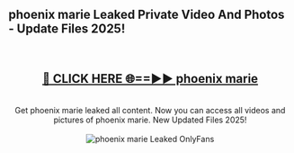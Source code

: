 <h2>phoenix marie Leaked Private Video And Photos - Update Files 2025!</h2>
<br>
<div align="center">
<h2><a href="https://linkcuts.com/hfmhzwbr" rel="nofollow">🔴 CLICK HERE 🌐==►► phoenix marie</a></h2>
<br>
Get phoenix marie leaked all content. Now you can access all videos and pictures of phoenix marie. New Updated Files 2025!
<br>
<br>
<a href="https://linkcuts.com/hfmhzwbr" rel="nofollow" data-target="animated-image.originalLink"><img src="https://i.ibb.co.com/WyWwxjT/player-gif2.gif" alt="phoenix marie Leaked OnlyFans" style="max-width: 100%; display: inline-block;" data-target="animated-image.originalImage"></a>
</div>
<br>